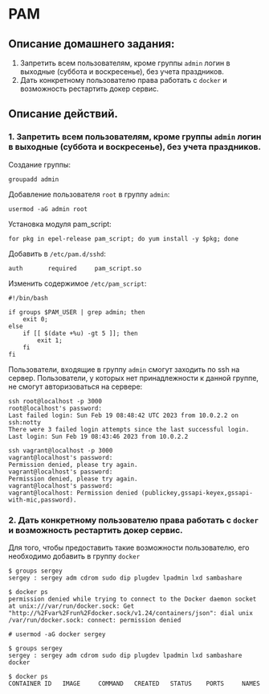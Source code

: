 # PAM

## Описание домашнего задания:
1. Запретить всем пользователям, кроме группы `admin` логин в выходные (суббота и воскресенье), без учета праздников.
2. Дать конкретному пользователю права работать с `docker` и возможность рестартить докер сервис.

## Описание действий.
### 1. Запретить всем пользователям, кроме группы `admin` логин в выходные (суббота и воскресенье), без учета праздников.
Создание группы:
```
groupadd admin
```
Добавление пользователя `root` в группу `admin`:
```
usermod -aG admin root
```
Установка модуля pam_script:
```
for pkg in epel-release pam_script; do yum install -y $pkg; done
```
Добавить в `/etc/pam.d/sshd`:
```
auth       required     pam_script.so
```
Изменить содержимое `/etc/pam_script`:
```
#!/bin/bash

if groups $PAM_USER | grep admin; then
    exit 0;
else
    if [[ $(date +%u) -gt 5 ]]; then
        exit 1;
    fi
fi
```

Пользователи, входящие в группу `admin` смогут заходить по ssh на сервер. Пользователи, у которых нет принадлежности к данной группе, не смогут авторизоваться на сервере:
```
ssh root@localhost -p 3000
root@localhost's password: 
Last failed login: Sun Feb 19 08:48:42 UTC 2023 from 10.0.2.2 on ssh:notty
There were 3 failed login attempts since the last successful login.
Last login: Sun Feb 19 08:43:46 2023 from 10.0.2.2

```
```
ssh vagrant@localhost -p 3000
vagrant@localhost's password: 
Permission denied, please try again.
vagrant@localhost's password: 
Permission denied, please try again.
vagrant@localhost's password: 
vagrant@localhost: Permission denied (publickey,gssapi-keyex,gssapi-with-mic,password).
```

### 2. Дать конкретному пользователю права работать с `docker` и возможность рестартить докер сервис.

Для того, чтобы предоставить такие возможности пользователю, его необходимо добавить в группу `docker`
```
$ groups sergey
sergey : sergey adm cdrom sudo dip plugdev lpadmin lxd sambashare
```
```
$ docker ps
permission denied while trying to connect to the Docker daemon socket at unix:///var/run/docker.sock: Get "http://%2Fvar%2Frun%2Fdocker.sock/v1.24/containers/json": dial unix /var/run/docker.sock: connect: permission denied
```
```
# usermod -aG docker sergey
```
```
$ groups sergey
sergey : sergey adm cdrom sudo dip plugdev lpadmin lxd sambashare docker
```
```
$ docker ps
CONTAINER ID   IMAGE     COMMAND   CREATED   STATUS    PORTS     NAMES
```
